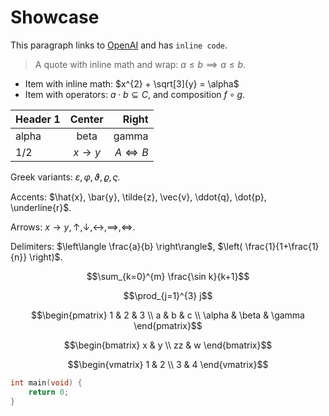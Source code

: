 # Showcase

This paragraph links to [OpenAI](https://openai.com) and has `inline code`.

> A quote with inline math and wrap: $a \leq b \implies a \leq b$.

- Item with inline math: $x^{2} + \sqrt[3]{y} = \alpha$
- Item with operators: $a \cdot b \subseteq C$, and composition $f \circ g$.

Header 1 | Center | Right
:--------|:------:|-----:
alpha    | beta   | gamma
$1/2$    | $x \rightarrow y$ | $A \iff B$

Greek variants: $\varepsilon, \varphi, \vartheta, \varrho, \varsigma$.

Accents: $\hat{x}, \bar{y}, \tilde{z}, \vec{v}, \ddot{q}, \dot{p}, \underline{r}$.

Arrows: $x \rightarrow y, \uparrow, \downarrow, \leftrightarrow, \implies, \iff$.

Delimiters: $\left\langle \frac{a}{b} \right\rangle$, $\left( \frac{1}{1+\frac{1}{n}} \right)$.

$$\sum_{k=0}^{m} \frac{\sin k}{k+1}$$

$$\prod_{j=1}^{3} j$$

$$\begin{pmatrix} 1 & 2 & 3 \\ a & b & c \\ \alpha & \beta & \gamma \end{pmatrix}$$

$$\begin{bmatrix} x & y \\ zz & w \end{bmatrix}$$

$$\begin{vmatrix} 1 & 2 \\ 3 & 4 \end{vmatrix}$$

```c
int main(void) {
    return 0;
}
```
